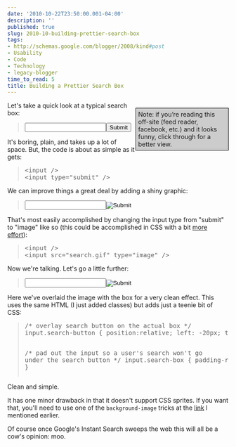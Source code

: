 ```yaml
---
date: '2010-10-22T23:50:00.001-04:00'
description: ''
published: true
slug: 2010-10-building-prettier-search-box
tags:
- http://schemas.google.com/blogger/2008/kind#post
- Usability
- Code
- Technology
- legacy-blogger
time_to_read: 5
title: Building a Prettier Search Box
---
```


<p style="border-bottom: #000 1px solid; border-left: #000 1px solid; padding-bottom: 5px; background-color: #ccc; padding-left: 5px; width: 200px; padding-right: 5px; float: right; border-top: #000 1px solid; border-right: #000 1px solid; padding-top: 5px;">Note: if you’re reading this off-site (feed reader, facebook, etc.) and it looks funny, click through for a better view.</p>
<p>Let's take a quick look at a typical search box:</p>
<blockquote> 
<p><input /><input type="submit" /></p>
</blockquote>
<p>It's boring, plain, and takes up a lot of space. But, the code is about as simple as it gets:</p>
<blockquote>   <pre class="csharpcode"><span class="kwrd">&lt;</span><span class="html">input</span> <span class="kwrd">/&gt;<br />&lt;</span><span class="html">input</span> <span class="attr">type</span><span class="kwrd">=&quot;submit&quot;</span> <span class="kwrd">/&gt;<br /></span></pre>
</blockquote>

<p>We can improve things a great deal by adding a shiny graphic:</p>

<blockquote>

<p><input /><input src="http://lh4.ggpht.com/_IKD9WtY5kxU/TMJXvFRpXzI/AAAAAAAABG4/DU79z1bP4WU/search.gif" type="image" /></p>
</blockquote>

<p>That's most easily accomplished by changing the input type from &quot;submit&quot; to &quot;image&quot; like so (this could be accomplished in CSS with a bit <a href="http://stackoverflow.com/q/195632/29">more effort</a>): </p>

<blockquote>
  <pre class="csharpcode"><span class="kwrd">&lt;</span><span class="html">input</span> <span class="kwrd">/&gt;<br />&lt;</span><span class="html">input</span> <span class="attr">src</span><span class="kwrd">=&quot;search.gif&quot;</span> <span class="attr">type</span><span class="kwrd">=&quot;image&quot;</span> <span class="kwrd">/&gt;</span></pre>
</blockquote>

<p>Now we're talking. Let's go a little further:</p>

<blockquote>

<p><input class="post-example-input" /><input class="post-example-go" src="http://www.bing.com/siteowner/s/siteowner/Spyglass_16x16.gif" type="image" /></p>
</blockquote>

<p>Here we've overlaid the image with the box for a very clean effect. This uses the same HTML (I just added classes) but adds just a teenie bit of CSS:</p>

<blockquote>
  <pre class="csharpcode"><span class="rem">/* overlay search button on the actual box */</span>
input.search-button { position:relative; left: -20px; top:1px } 

<span class="rem">/* pad out the input so a user's search won't go under the search button */</span>
input.search-box { padding-right:20px; }</pre>
</blockquote>

<p>Clean and simple. </p>

<p>It has one minor drawback in that it doesn't support CSS sprites. If you want that, you'll need to use one of the <code>background-image</code> tricks at the <a href="http://stackoverflow.com/q/195632/29">link</a> I mentioned earlier.</p>

<p>Of course once Google's Instant Search sweeps the web this will all be a cow's opinion: moo.</p>